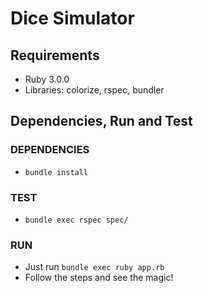 # Dice Simulator
## Requirements
- Ruby 3.0.0
- Libraries: colorize, rspec, bundler
## Dependencies, Run and Test
### DEPENDENCIES
  - `bundle install`
### TEST
  - `bundle exec rspec spec/`
### RUN
  - Just run `bundle exec ruby app.rb`
  - Follow the steps and see the magic!
